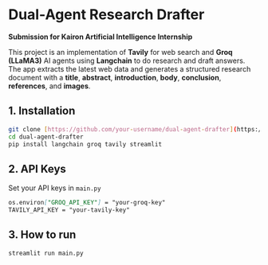 # Dual-Agent Research Drafter  
**Submission for Kairon Artificial Intelligence Internship**

This project is an implementation of **Tavily** for web search and **Groq (LLaMA3)** AI agents using **Langchain** to do research and draft answers. The app extracts the latest web data and generates a structured research document with a **title**, **abstract**, **introduction**, **body**, **conclusion**, **references**, and **images**.

## 1. Installation
```bash
git clone [https://github.com/your-username/dual-agent-drafter](https://github.com/SketchyCarrot/Tavily_Agentic_AI.git)
cd dual-agent-drafter
pip install langchain groq tavily streamlit
```

## 2. API Keys
Set your API keys in ```main.py```
```markdown
os.environ["GROQ_API_KEY"] = "your-groq-key"
TAVILY_API_KEY = "your-tavily-key"
```

## 3. How to run
```streamlit run main.py```
